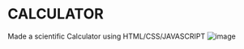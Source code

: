 # CALCULATOR
Made a scientific Calculator using HTML/CSS/JAVASCRIPT
![image](https://github.com/user-attachments/assets/396a34c7-feff-417c-82be-b0c0a2c3dc54)
